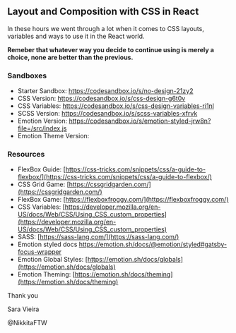 ## **Layout and Composition with CSS in React**

In these hours we went through a lot when it comes to CSS layouts, variables and ways to use it in the React world.

**Remeber that whatever way you decide to continue using is merely a choice, none are better than the previous.**

### Sandboxes

 - Starter Sandbox: https://codesandbox.io/s/no-design-21zy2
 - CSS Version: https://codesandbox.io/s/css-design-g6t0v
 - CSS Variables: https://codesandbox.io/s/css-design-variables-ri1nl
 - SCSS Version: https://codesandbox.io/s/scss-variables-xfrvk
 - Emotion Version: https://codesandbox.io/s/emotion-styled-jrw8n?file=/src/index.js
 - Emotion Theme Version: 

### Resources

- FlexBox Guide: [https://css-tricks.com/snippets/css/a-guide-to-flexbox/](https://css-tricks.com/snippets/css/a-guide-to-flexbox/)
- CSS Grid Game: [https://cssgridgarden.com/](https://cssgridgarden.com/)
- FlexBox Game: [https://flexboxfroggy.com/](https://flexboxfroggy.com/)
- CSS Variables: [https://developer.mozilla.org/en-US/docs/Web/CSS/Using_CSS_custom_properties](https://developer.mozilla.org/en-US/docs/Web/CSS/Using_CSS_custom_properties)
- SASS: [https://sass-lang.com/](https://sass-lang.com/)
 - Emotion styled docs https://emotion.sh/docs/@emotion/styled#gatsby-focus-wrapper
 - Emotion Global Styles: [https://emotion.sh/docs/globals](https://emotion.sh/docs/globals)
 - Emotion Theming: [https://emotion.sh/docs/theming](https://emotion.sh/docs/theming)


Thank you

Sara Vieira

@NikkitaFTW
